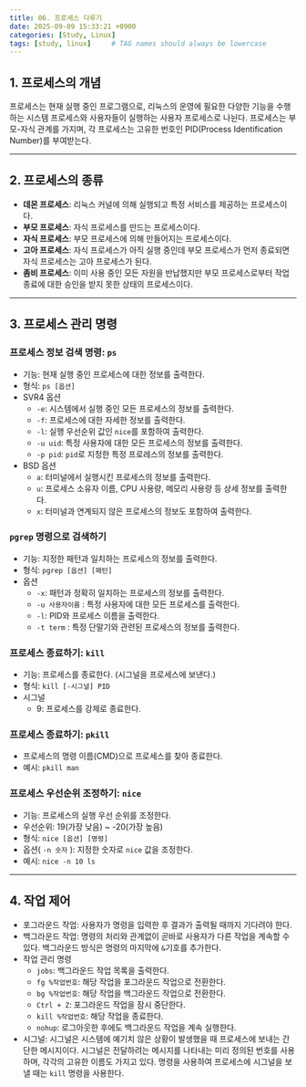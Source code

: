 ```yaml
---
title: 06. 프로세스 다루기
date: 2025-09-09 15:33:21 +0900
categories: [Study, Linux]
tags: [study, linux]     # TAG names should always be lowercase
---
```


## 1. 프로세스의 개념

프로세스는 현재 실행 중인 프로그램으로, 리눅스의 운영에 필요한 다양한 기능을 수행하는 시스템 프로세스와
사용자들이 실행하는 사용자 프로세스로 나뉜다. 프로세스는 부모-자식 관계를 가지며,
각 프로세스는 고유한 번호인 PID(Process Identification Number)를 부여받는다.

---

## 2. 프로세스의 종류

- **데몬 프로세스**: 리눅스 커널에 의해 실행되고 특정 서비스를 제공하는 프로세스이다.
- **부모 프로세스**: 자식 프로세스를 만드는 프로세스이다.
- **자식 프로세스**: 부모 프로세스에 의해 만들어지는 프로세스이다.
- **고아 프로세스**: 자식 프로세스가 아직 실행 중인데 부모 프로세스가 먼저 종료되면
자식 프로세스는 고아 프로세스가 된다.
- **좀비 프로세스**: 이미 사용 중인 모든 자원을 반납했지만 부모 프로세스로부터 작업 종료에 대한
승인을 받지 못한 상태의 프로세스이다.

---

## 3. 프로세스 관리 명령

### 프로세스 정보 검색 명령: `ps`

- 기능: 현재 실행 중인 프로세스에 대한 정보를 출력한다.
- 형식: `ps [옵션]`
- SVR4 옵션
    - `-e`: 시스템에서 실행 중인 모든 프로세스의 정보를 출력한다.
    - `-f`: 프로세스에 대한 자세한 정보를 출력한다.
    - `-l`: 실행 우선순위 값인 `nice`를 포함하여 출력한다.
    - `-u uid`: 특정 사용자에 대한 모든 프로세스의 정보를 출력한다.
    - `-p pid`: `pid`로 지정한 특정 프로레스의 정보를 출력한다.
- BSD 옵션
    - `a`: 터미널에서 실행시킨 프로세스의 정보를 출력한다.
    - `u`: 프로세스 소유자 이름, CPU 사용량, 메모리 사용량 등 상세 정보를 출력한다.
    - `x`: 터미널과 연계되지 않은 프로세스의 정보도 포함하여 출력한다.

### `pgrep` 명령으로 검색하기

- 기능: 지정한 패턴과 일치하는 프로세스의 정보를 출력한다.
- 형식: `pgrep [옵션] [패턴]`
- 옵션
    - `-x`: 패턴과 정확히 일치하는 프로세스의 정보를 출력한다.
    - `-u 사용자이름` : 특정 사용자에 대한 모든 프로세스를 출력한다.
    - `-l`: PID와 프로세스 이름을 출력한다.
    - `-t term` : 특정 단말기와 관련된 프로세스의 정보를 출력한다.

### 프로세스 종료하기: `kill`

- 기능: 프로세스를 종료한다. (시그널을 프로세스에 보낸다.)
- 형식: `kill [-시그널] PID`
- 시그널
    - 9: 프로세스를 강제로 종료한다.

### 프로세스 종료하기: `pkill`

- 프로세스의 명령 이름(CMD)으로 프로세스를 찾아 종료한다.
- 예시: `pkill man`

### 프로세스 우선순위 조정하기: `nice`

- 기능: 프로세스의 실행 우선 순위를 조정한다.
- 우선순위: 19(가장 낮음) ~ -20(가장 높음)
- 형식: `nice [옵션] [명령]`
- 옵션( `-n 숫자` ): 지정한 숫자로 `nice` 값을 조정한다.
- 예시: `nice -n 10 ls`

---

## 4. 작업 제어

- 포그라운드 작업: 사용자가 명령을 입력한 후 결과가 출력될 때까지 기다려야 한다.
- 백그라운드 작업: 명령의 처리와 관계없이 곧바로 사용자가 다른 작업을 계속할 수 있다.
백그라운드 방식은 명령의 마지막에 `&`기호를 추가한다.
- 작업 관리 명령
    - `jobs`: 백그라운드 작업 목록을 출력한다.
    - `fg %작업번호`: 해당 작업을 포그라운드 작업으로 전환한다.
    - `bg %작업번호`: 해당 작업을 백그라운드 작업으로 전환한다.
    - `Ctrl + Z`: 포그라운드 작업을 잠시 중단한다.
    - `kill %작업번호`: 해당 작업을 종료한다.
    - `nohup`: 로그아웃한 후에도 백그라운드 작업을 계속 실행한다.
- 시그널: 시그널은 시스템에 예기치 않은 상황이 발생했을 때 프로세스에 보내는 간단한 메시지이다.
시그널은 전달하려는 메시지를 나타내는 미리 정의된 번호를 사용하며, 각각의 고유한 이름도 가지고 있다.
명령을 사용하여 프로세스에 시그널을 보낼 때는 `kill` 명령을 사용한다.

